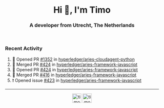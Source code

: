 <h1 align="center">Hi 👋, I'm Timo</h1>
<h3 align="center">A developer from Utrecht, The Netherlands</h3>
<br/>
<!-- https://github.com/rahuldkjain/github-profile-readme-generator --!>

<!--  <p align="left"><img src="https://github-readme-stats.vercel.app/api?username=timoglastra&show_icons=true&count_private=true&" alt="timoglastra" /></p> --!>

<!--
Github language stats
<p align="left"><img src="https://github-readme-stats.vercel.app/api/top-langs/?username=timoglastra&layout=compact" alt="timoglastra" /><p>
-->

<!-- Codestats language stats -->
<!-- <p align="left"><img src="https://codestats-readme.vercel.app/api/top-langs/?username=timoglastra&layout=compact&language_count=12" alt="timoglastra" /><p>    --!>
  
<h3>Recent Activity</h3>

<!--START_SECTION:activity-->
1. 💪 Opened PR [#1352](https://github.com/hyperledger/aries-cloudagent-python/pull/1352) in [hyperledger/aries-cloudagent-python](https://github.com/hyperledger/aries-cloudagent-python)
2. 🎉 Merged PR [#424](https://github.com/hyperledger/aries-framework-javascript/pull/424) in [hyperledger/aries-framework-javascript](https://github.com/hyperledger/aries-framework-javascript)
3. 💪 Opened PR [#424](https://github.com/hyperledger/aries-framework-javascript/pull/424) in [hyperledger/aries-framework-javascript](https://github.com/hyperledger/aries-framework-javascript)
4. 🎉 Merged PR [#416](https://github.com/hyperledger/aries-framework-javascript/pull/416) in [hyperledger/aries-framework-javascript](https://github.com/hyperledger/aries-framework-javascript)
5. ❗️ Opened issue [#423](https://github.com/hyperledger/aries-framework-javascript/issues/423) in [hyperledger/aries-framework-javascript](https://github.com/hyperledger/aries-framework-javascript)
<!--END_SECTION:activity-->

---

<p align="center">
<a href="https://twitter.com/timoglastra" target="blank"><img align="center" src="https://cdn.jsdelivr.net/npm/simple-icons@3.0.1/icons/twitter.svg" alt="timoglastra" height="30" width="30" /></a>
<a href="https://linkedin.com/in/timoglastra" target="blank"><img align="center" src="https://cdn.jsdelivr.net/npm/simple-icons@3.0.1/icons/linkedin.svg" alt="timoglastra" height="30" width="30" /></a>
</p>



